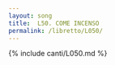 ```yaml
---
layout: song
title:  L50. COME INCENSO
permalink: /libretto/L050/
---
```

{% include canti/L050.md %}   